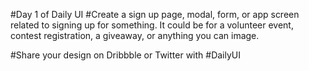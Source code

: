 #Day 1 of Daily UI 
#Create a sign up page, modal, form, or app screen related to signing up for something. It could be for a volunteer event, contest registration, a giveaway, or anything you can image.

#Share your design on Dribbble or Twitter with #DailyUI